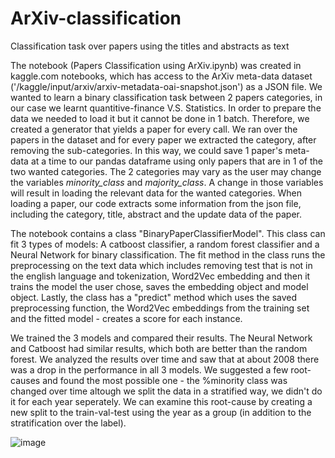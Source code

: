 # ArXiv-classification
Classification task over papers using the titles and abstracts as text

The notebook (Papers Classification using ArXiv.ipynb) was created in kaggle.com notebooks, which has access to the ArXiv meta-data dataset ('/kaggle/input/arxiv/arxiv-metadata-oai-snapshot.json') as a JSON file. We wanted to learn a binary classification task between 2 papers categories, in our case we learnt quantitive-finance V.S. Statistics.
In order to prepare the data we needed to load it but it cannot be done in 1 batch. Therefore, we created a generator that yields a paper for every call. We ran over the papers in the dataset and for every paper we extracted the category, after removing the sub-categories. In this way, we could save 1 paper's meta-data at a time to our pandas dataframe using only papers that are in 1 of the two wanted categories. The 2 categories may vary as the user may change the variables _minority_class_ and _majority_class_. A change in those variables will result in loading the relevant data for the wanted categories. When loading a paper, our code extracts some information from the json file, including the category, title, abstract and the update data of the paper.

The notebook contains a class "BinaryPaperClassifierModel". This class can fit 3 types of models: A catboost classifier, a random forest classifier and a Neural Network for binary classification. The fit method in the class runs the preprocessing on the text data which includes removing test that is not in the english language and tokenization, Word2Vec embedding and then it trains the model the user chose, saves the embedding object and model object. Lastly, the class has a "predict" method which uses the saved preprocessing function, the Word2Vec embeddings from the training set and the fitted model - creates a score for each instance.

We trained the 3 models and compared their results. The Neural Network and Catboost had similar results, which both are better than the random forest.
We analyzed the results over time and saw that at about 2008 there was a drop in the performance in all 3 models. We suggested a few root-causes and found the most possible one - the %minority class was changed over time altough we split the data in a stratified way, we didn't do it for each year seperately. We can examine this root-cause by creating a new split to the train-val-test using the year as a group (in addition to the stratification over the label).


![image](https://github.com/MatanBendak/ArXiv-classification/assets/58906443/b06df2b3-aad2-4826-ac6b-b001d273a561)
